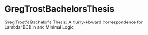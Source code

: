# GregTrostBachelorsThesis
Greg Trost's Bachelor's Thesis: A Curry-Howard Correspondence for Lambda^BCD_n and Minimal Logic
